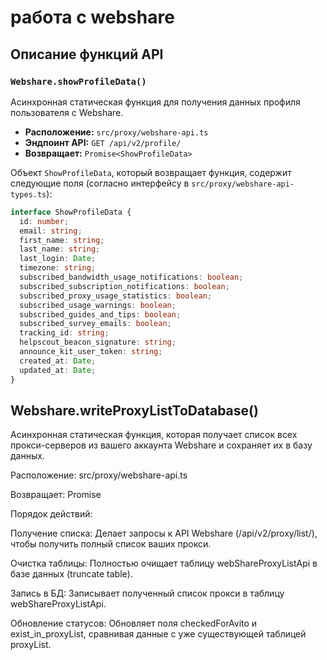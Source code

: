 # работа с webshare


## Описание функций API

### `Webshare.showProfileData()`

Асинхронная статическая функция для получения данных профиля пользователя с Webshare.

- **Расположение:** `src/proxy/webshare-api.ts`
- **Эндпоинт API:** `GET /api/v2/profile/`
- **Возвращает:** `Promise<ShowProfileData>`

Объект `ShowProfileData`, который возвращает функция, содержит следующие поля (согласно интерфейсу в `src/proxy/webshare-api-types.ts`):

```typescript
interface ShowProfileData {
  id: number;
  email: string;
  first_name: string;
  last_name: string;
  last_login: Date;
  timezone: string;
  subscribed_bandwidth_usage_notifications: boolean;
  subscribed_subscription_notifications: boolean;
  subscribed_proxy_usage_statistics: boolean;
  subscribed_usage_warnings: boolean;
  subscribed_guides_and_tips: boolean;
  subscribed_survey_emails: boolean;
  tracking_id: string;
  helpscout_beacon_signature: string;
  announce_kit_user_token: string;
  created_at: Date;
  updated_at: Date;
}
````

## Webshare.writeProxyListToDatabase()
Асинхронная статическая функция, которая получает список всех прокси-серверов из вашего аккаунта Webshare и сохраняет их в базу данных.

Расположение: src/proxy/webshare-api.ts

Возвращает: Promise<void>

Порядок действий:

Получение списка: Делает запросы к API Webshare (/api/v2/proxy/list/), чтобы получить полный список ваших прокси.

Очистка таблицы: Полностью очищает таблицу webShareProxyListApi в базе данных (truncate table).

Запись в БД: Записывает полученный список прокси в таблицу webShareProxyListApi.

Обновление статусов: Обновляет поля checkedForAvito и exist_in_proxyList, сравнивая данные с уже существующей таблицей proxyList.
